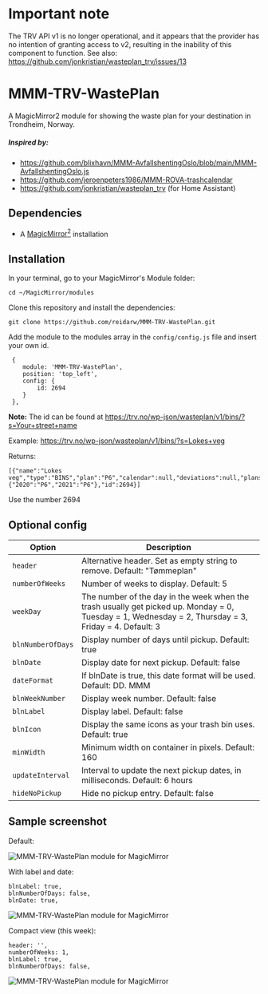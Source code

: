 # Important note
The TRV API v1 is no longer operational, and it appears that the provider has no intention of granting access to v2, resulting in the inability of this component to function. See also: https://github.com/jonkristian/wasteplan_trv/issues/13

# MMM-TRV-WastePlan
A MagicMirror2 module for showing the waste plan for your destination in Trondheim, Norway.

##### Inspired by:
* https://github.com/blixhavn/MMM-AvfallshentingOslo/blob/main/MMM-AvfallshentingOslo.js
* https://github.com/jeroenpeters1986/MMM-ROVA-trashcalendar
* https://github.com/jonkristian/wasteplan_trv (for Home Assistant)

## Dependencies
  * A [MagicMirror<sup>2</sup>](https://github.com/MichMich/MagicMirror) installation

## Installation

In your terminal, go to your MagicMirror's Module folder:
````
cd ~/MagicMirror/modules
````

Clone this repository and install the dependencies:
````
git clone https://github.com/reidarw/MMM-TRV-WastePlan.git
````

Add the module to the modules array in the `config/config.js` file
and insert your own id. 

```
 {
    module: 'MMM-TRV-WastePlan',
    position: 'top_left',
    config: {
        id: 2694
    }
 },
```
**Note:** 
The id can be found at https://trv.no/wp-json/wasteplan/v1/bins/?s=Your+street+name

Example: https://trv.no/wp-json/wasteplan/v1/bins/?s=Lokes+veg

Returns:
```
[{"name":"Lokes veg","type":"BINS","plan":"P6","calendar":null,"deviations":null,"plans_by_year":{"2020":"P6","2021":"P6"},"id":2694}]
```
Use the number 2694

## Optional config
| **Option** | **Description** |
| --- | --- |
| `header` | Alternative header. Set as empty string to remove. Default: "Tømmeplan" |
| `numberOfWeeks` | Number of weeks to display. Default: 5 |
| `weekDay` | The number of the day in the week when the trash usually get picked up. Monday = 0, Tuesday = 1, Wednesday = 2, Thursday = 3, Friday = 4. Default: 3 |
| `blnNumberOfDays` | Display number of days until pickup. Default: true |
| `blnDate` | Display date for next pickup. Default: false |
| `dateFormat` | If blnDate is true, this date format will be used. Default: DD. MMM |
| `blnWeekNumber` | Display week number. Default: false |
| `blnLabel` | Display label. Default: false |
| `blnIcon` | Display the same icons as your trash bin uses. Default: true |
| `minWidth` | Minimum width on container in pixels. Default: 160 |
| `updateInterval` | Interval to update the next pickup dates, in milliseconds. Default: 6 hours |
| `hideNoPickup` | Hide no pickup entry. Default: false |


## Sample screenshot

Default:

![MMM-TRV-WastePlan module for MagicMirror](screenshots/default.png "MMM-TRV-WastePlan module for MagicMirror")


With label and date:
```
blnLabel: true,
blnNumberOfDays: false,
blnDate: true,
```
![MMM-TRV-WastePlan module for MagicMirror](screenshots/label_date.png "MMM-TRV-WastePlan module for MagicMirror")


Compact view (this week):
```
header: '',
numberOfWeeks: 1,
blnLabel: true,
blnNumberOfDays: false,
``` 
![MMM-TRV-WastePlan module for MagicMirror](screenshots/compact.png "MMM-TRV-WastePlan module for MagicMirror")
               
